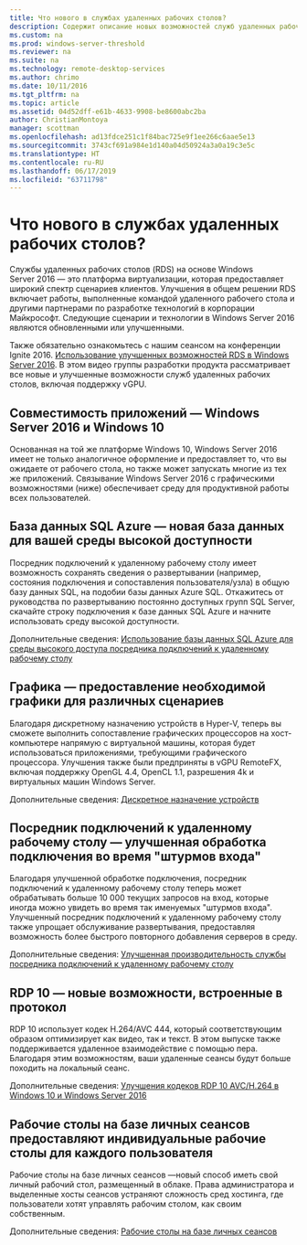 ```yaml
---
title: Что нового в службах удаленных рабочих столов?
description: Содержит описание новых возможностей служб удаленных рабочих столов (RDS)в Windows Server 2016.
ms.custom: na
ms.prod: windows-server-threshold
ms.reviewer: na
ms.suite: na
ms.technology: remote-desktop-services
ms.author: chrimo
ms.date: 10/11/2016
ms.tgt_pltfrm: na
ms.topic: article
ms.assetid: 04d52dff-e61b-4633-9908-be8600abc2ba
author: ChristianMontoya
manager: scottman
ms.openlocfilehash: ad13fdce251c1f84bac725e9f1ee266c6aae5e13
ms.sourcegitcommit: 3743cf691a984e1d140a04d50924a3a0a19c3e5c
ms.translationtype: HT
ms.contentlocale: ru-RU
ms.lasthandoff: 06/17/2019
ms.locfileid: "63711798"
---
```

# <a name="whats-new-in-remote-desktop-services"></a>Что нового в службах удаленных рабочих столов?

Службы удаленных рабочих столов (RDS) на основе Windows Server 2016 — это платформа виртуализации, которая предоставляет широкий спектр сценариев клиентов. Улучшения в общем решении RDS включает работы, выполненные командой удаленного рабочего стола и другими партнерами по разработке технологий в корпорации Майкрософт. Следующие сценарии и технологии в Windows Server 2016 являются обновленными или улучшенными.

Также обязательно ознакомьтесь с нашим сеансом на конференции Ignite 2016. [Использование улучшенных возможностей RDS в Windows Server 2016](https://channel9.msdn.com/Events/Ignite/2016/BRK3098). В этом видео группы разработки продукта рассматривает все новые и улучшенные возможности служб удаленных рабочих столов, включая поддержку vGPU. 

## <a name="app-compatibility---windows-server-2016-and-windows-10"></a>Совместимость приложений — Windows Server 2016 и Windows 10
Основанная на той же платформе Windows 10, Windows Server 2016 имеет не только аналогичное оформление и предоставляет то, что вы ожидаете от рабочего стола, но также может запускать многие из тех же приложений. Связывание Windows Server 2016 с графическими возможностями (ниже) обеспечивает среду для продуктивной работы всех пользователей. 

## <a name="azure-sql-database---the-new-database-for-your-highly-available-environment"></a>База данных SQL Azure — новая база данных для вашей среды высокой доступности
Посредник подключений к удаленному рабочему столу имеет возможность сохранять сведения о развертывании (например, состояния подключения и сопоставления пользователя/узла) в общую базу данных SQL, на подобии базы данных Azure SQL. Откажитесь от руководства по развертыванию постоянно доступных групп SQL Server, скачайте строку подключения к базе данных SQL Azure и начните использовать среду высокой доступности.

Дополнительные сведения: [Использование базы данных SQL Azure для среды высокого доступа посредника подключений к удаленному рабочему столу](https://blogs.technet.microsoft.com/enterprisemobility/2016/05/03/new-windows-server-2016-capability-use-azure-sql-db-for-your-remote-desktop-connection-broker-high-availability-environment/)

## <a name="graphics---solving-graphics-needs-across-various-scenarios"></a>Графика — предоставление необходимой графики для различных сценариев
Благодаря дискретному назначению устройств в Hyper-V, теперь вы сможете выполнить сопоставление графических процессоров на хост-компьютере напрямую с виртуальной машины, которая будет использоваться приложениями, требующими графического процессора. Улучшения также были предприняты в vGPU RemoteFX, включая поддержку OpenGL 4.4, OpenCL 1.1, разрешения 4k и виртуальных машин Windows Server.

Дополнительные сведения: [Дискретное назначение устройств](https://blogs.technet.microsoft.com/virtualization/2015/11/)

## <a name="rd-connection-broker---improved-connection-handling-during-logon-storms"></a>Посредник подключений к удаленному рабочему столу — улучшенная обработка подключения во время "штурмов входа"
Благодаря улучшенной обработке подключения, посредник подключений к удаленному рабочему столу теперь может обрабатывать больше 10 000 текущих запросов на вход, которые иногда можно увидеть во время так именуемых "штурмов входа". Улучшенный посредник подключений к удаленному рабочему столу также упрощает обслуживание развертывания, предоставляя возможность более быстрого повторного добавления серверов в среду.

Дополнительные сведения: [Улучшенная производительность службы посредника подключений к удаленному рабочему столу ](https://blogs.technet.microsoft.com/enterprisemobility/2015/12/15/improved-remote-desktop-connection-broker-performance-with-windows-server-2016-and-windows-server-2012-r2-hotfix-kb3091411/)

## <a name="rdp-10---new-capabilities-built-into-the-protocol"></a>RDP 10 — новые возможности, встроенные в протокол
RDP 10 использует кодек H.264/AVC 444, который соответствующим образом оптимизирует как видео, так и текст. В этом выпуске также поддерживается удаленное взаимодействие с помощью пера. Благодаря этим возможностям, ваши удаленные сеансы будут больше походить на локальный сеанс.  

Дополнительные сведения: [Улучшения кодеков RDP 10 AVC/H.264 в Windows 10 и Windows Server 2016](https://blogs.technet.microsoft.com/enterprisemobility/2016/01/11/remote-desktop-protocol-rdp-10-avch-264-improvements-in-windows-10-and-windows-server-2016-technical-preview/)

## <a name="personal-session-desktops---providing-individual-desktops-to-any-end-user"></a>Рабочие столы на базе личных сеансов предоставляют индивидуальные рабочие столы для каждого пользователя
Рабочие столы на базе личных сеансов —новый способ иметь свой личный рабочий стол, размещенный в облаке. Права администратора и выделенные хосты сеансов устраняют сложность сред хостинга, где пользователи хотят управлять рабочим столом, как своим собственным.

Дополнительные сведения: [Рабочие столы на базе личных сеансов](rds-personal-session-desktops.md)

